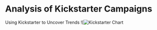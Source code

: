 # Analysis of Kickstarter Campaigns
Using Kickstarter to Uncover Trends
![![Kickstarter Chart](https://user-images.githubusercontent.com/82114481/115616631-69f3bf80-a2be-11eb-8bc8-c030df01db64.png)
